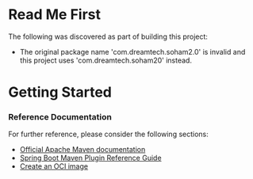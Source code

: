 # Read Me First
The following was discovered as part of building this project:

* The original package name 'com.dreamtech.soham2.0' is invalid and this project uses 'com.dreamtech.soham20' instead.

# Getting Started

### Reference Documentation
For further reference, please consider the following sections:

* [Official Apache Maven documentation](https://maven.apache.org/guides/index.html)
* [Spring Boot Maven Plugin Reference Guide](https://docs.spring.io/spring-boot/docs/2.7.11/maven-plugin/reference/html/)
* [Create an OCI image](https://docs.spring.io/spring-boot/docs/2.7.11/maven-plugin/reference/html/#build-image)


